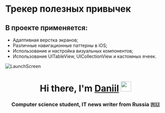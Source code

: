 # Трекер полезных привычек

## **В проекте применяется:**
* Адаптивная верстка экранов;
* Различные навигационные паттерны в iOS;
* Использование и настройка визуальных компонентов;
* Использование UITableView, UICollectionView и кастомных ячеек.

![LaunchScreen](https://github.com/Pussmal/MyHabits/blob/main/screen/LaunchScreen.png)

<h1 align="center">Hi there, I'm <a href="https://daniilshat.ru/" target="_blank">Daniil</a> 
<img src="https://github.com/blackcater/blackcater/raw/main/images/Hi.gif" height="32"/></h1>
<h3 align="center">Computer science student, IT news writer from Russia 🇷🇺</h3>
